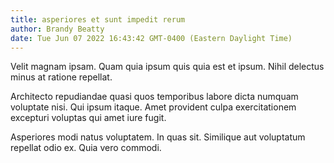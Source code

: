 ```yaml
---
title: asperiores et sunt impedit rerum
author: Brandy Beatty
date: Tue Jun 07 2022 16:43:42 GMT-0400 (Eastern Daylight Time)
---
```

Velit magnam ipsam. Quam quia ipsum quis quia est et ipsum. Nihil delectus minus at ratione repellat.

 Architecto repudiandae quasi quos temporibus labore dicta numquam voluptate nisi. Qui ipsum itaque. Amet provident culpa exercitationem excepturi voluptas qui amet iure fugit.

 Asperiores modi natus voluptatem. In quas sit. Similique aut voluptatum repellat odio ex. Quia vero commodi.